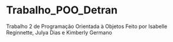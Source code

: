 # Trabalho_POO_Detran
Trabalho 2 de Programação Orientada à Objetos
Feito por Isabelle Reginnette, Julya Dias e Kimberly Germano
